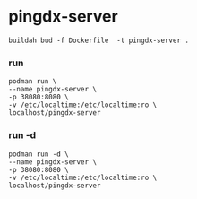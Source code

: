# pingdx-server

    buildah bud -f Dockerfile  -t pingdx-server .
    
### run
    podman run \
    --name pingdx-server \
    -p 38080:8080 \
    -v /etc/localtime:/etc/localtime:ro \
    localhost/pingdx-server
 
 ### run -d
    podman run -d \
    --name pingdx-server \
    -p 38080:8080 \
    -v /etc/localtime:/etc/localtime:ro \
    localhost/pingdx-server